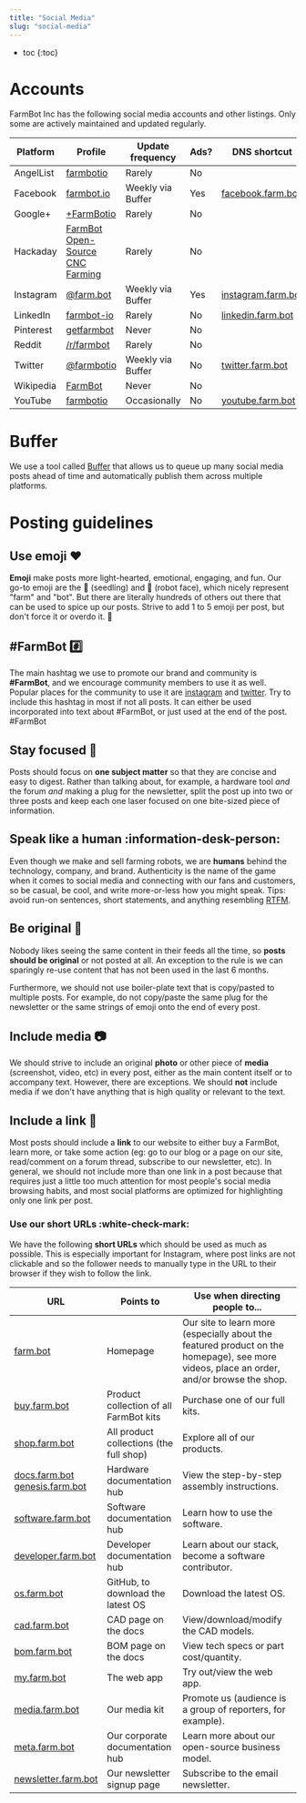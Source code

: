 ```yaml
---
title: "Social Media"
slug: "social-media"
---
```


* toc
{:toc}

# Accounts
FarmBot Inc has the following social media accounts and other listings. Only some are actively maintained and updated regularly.

|Platform                      |Profile                       |Update frequency              |Ads?                          |DNS shortcut                  |
|------------------------------|------------------------------|------------------------------|------------------------------|------------------------------|
|AngelList                     |[farmbotio](https://angel.co/farmbotio)|Rarely                        |No                            |
|Facebook                      |[farmbot.io](https://www.facebook.com/farmbot.io)|Weekly via Buffer             |Yes                           |[facebook.farm.bot](http://facebook.farm.bot)
|Google+                       |[+FarmBotio](https://plus.google.com/+FarmBotio)|Rarely                        |No                            |
|Hackaday                      |[FarmBot Open-Source CNC Farming](https://hackaday.io/project/2552-farmbot-open-source-cnc-farming)|Rarely                        |No                            |
|Instagram                     |[@farm.bot](https://www.instagram.com/farm.bot/)|Weekly via Buffer             |Yes                           |[instagram.farm.bot](http://instagram.farm.bot)
|LinkedIn                      |[farmbot-io](https://www.linkedin.com/company/farmbot-io/)|Rarely                        |No                            |[linkedin.farm.bot](http://linkedin.farm.bot)
|Pinterest                     |[getfarmbot](https://www.pinterest.com/getfarmbot/)|Never                         |No                            |
|Reddit                        |[/r/farmbot](https://www.reddit.com/r/farmbot)|Rarely                        |No                            |
|Twitter                       |[@farmbotio](https://twitter.com/farmbotio)|Weekly via Buffer             |No                            |[twitter.farm.bot](http://twitter.farm.bot)
|Wikipedia                     |[FarmBot](https://en.wikipedia.org/wiki/FarmBot)|Never                         |No                            |
|YouTube                       |[farmbotio](https://www.youtube.com/farmbotio)|Occasionally                  |No                            |[youtube.farm.bot](http://youtube.farm.bot)

# Buffer
We use a tool called [Buffer](http://buffer.com) that allows us to queue up many social media posts ahead of time and automatically publish them across multiple platforms.

# Posting guidelines
## Use emoji :heart:
**Emoji** make posts more light-hearted, emotional, engaging, and fun. Our go-to emoji are the :seedling: (seedling) and 🤖 (robot face), which nicely represent "farm" and "bot". But there are literally hundreds of others out there that can be used to spice up our posts. Strive to add 1 to 5 emoji per post, but don't force it or overdo it. 🖖

## #FarmBot :hash:
The main hashtag we use to promote our brand and community is **#FarmBot**, and we encourage community members to use it as well. Popular places for the community to use it are [instagram](https://www.instagram.com/explore/tags/farmbot/) and [twitter](https://twitter.com/hashtag/FarmBot). Try to include this hashtag in most if not all posts. It can either be used incorporated into text about #FarmBot, or just used at the end of the post. #FarmBot

## Stay focused :dart:
Posts should focus on **one subject matter** so that they are concise and easy to digest. Rather than talking about, for example, a hardware tool *and* the forum *and* making a plug for the newsletter, split the post up into two or three posts and keep each one laser focused on one bite-sized piece of information.

## Speak like a human :information-desk-person:
Even though we make and sell farming robots, we are **humans** behind the technology, company, and brand. Authenticity is the name of the game when it comes to social media and connecting with our fans and customers, so be casual, be cool, and write more-or-less how you might speak. Tips: avoid run-on sentences, short statements, and anything resembling [RTFM](https://en.wikipedia.org/wiki/RTFM).

## Be original :art:
Nobody likes seeing the same content in their feeds all the time, so **posts should be original** or not posted at all. An exception to the rule is we can sparingly re-use content that has not been used in the last 6 months.

Furthermore, we should not use boiler-plate text that is copy/pasted to multiple posts. For example, do not copy/paste the same plug for the newsletter or the same strings of emoji onto the end of every post.

## Include media :camera:
We should strive to include an original **photo** or other piece of **media** (screenshot, video, etc) in every post, either as the main content itself or to accompany text. However, there are exceptions. We should **not** include media if we don't have anything that is high quality or relevant to the text.

## Include a link :link:
Most posts should include a **link** to our website to either buy a FarmBot, learn more, or take some action (eg: go to our blog or a page on our site, read/comment on a forum thread, subscribe to our newsletter, etc). In general, we should not include more than one link in a post because that requires just a little too much attention for most people's social media browsing habits, and most social platforms are optimized for highlighting only one link per post.

### Use our short URLs :white-check-mark:
We have the following **short URLs** which should be used as much as possible. This is especially important for Instagram, where post links are not clickable and so the follower needs to manually type in the URL to their browser if they wish to follow the link.

|URL                           |Points to                     |Use when directing people to...|
|------------------------------|------------------------------|------------------------------|
|[farm.bot](http://farm.bot)   |Homepage                      |Our site to learn more (especially about the featured product on the homepage), see more videos, place an order, and/or browse the shop.
|[buy.farm.bot](http://buy.farm.bot)|Product collection of all FarmBot kits|Purchase one of our full kits.
|[shop.farm.bot](http://shop.farm.bot)|All product collections (the full shop)|Explore all of our products.
|[docs.farm.bot](http://docs.farm.bot)<br>[genesis.farm.bot](http://genesis.farm.bot)|Hardware documentation hub    |View the step-by-step assembly instructions.
|[software.farm.bot](http://software.farm.bot)|Software documentation hub    |Learn how to use the software.
|[developer.farm.bot](http://developer.farm.bot)|Developer documentation hub   |Learn about our stack, become a software contributor.
|[os.farm.bot](http://os.farm.bot)|GitHub, to download the latest OS|Download the latest OS.
|[cad.farm.bot](http://cad.farm.bot)|CAD page on the docs          |View/download/modify the CAD models.
|[bom.farm.bot](http://bom.farm.bot)|BOM page on the docs          |View tech specs or part cost/quantity.
|[my.farm.bot](http://my.farm.bot)|The web app                   |Try out/view the web app.
|[media.farm.bot](http://media.farm.bot)|Our media kit                 |Promote us (audience is a group of reporters, for example).
|[meta.farm.bot](http://meta.farm.bot)|Our corporate documentation hub|Learn more about our open-source business model.
|[newsletter.farm.bot](http://newsletter.farm.bot)|Our newsletter signup page    |Subscribe to the email newsletter.



<style>
.hub-container {
  max-width: 1350px;
}
.value-icon {
  display: inline-block;
  height: 18px;
  margin-bottom: -2px;
}
  
a[title="Guides"] {
  color: #f4f4f4!important;
  border-bottom: 5px solid #f4f4f4;
  padding-bottom: 20px!important;
}
  
a[title="Guides"]:hover {
  color: white!important;
  border-bottom-color: white;
}
  
#hub-header li a:hover {
  box-shadow: none!important;
}
</style>

<meta name="theme-color" content="#434343">

